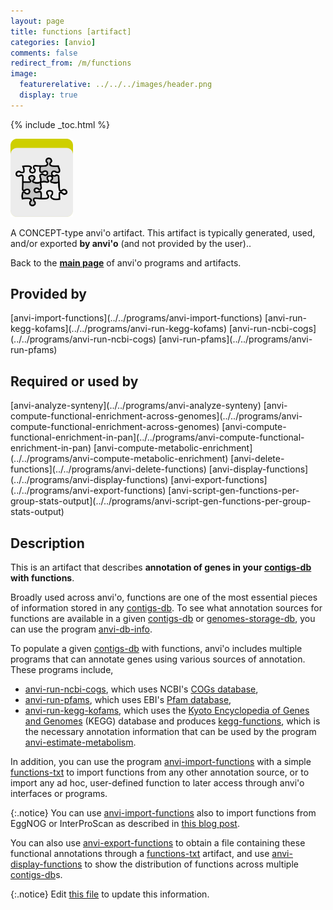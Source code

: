 ```yaml
---
layout: page
title: functions [artifact]
categories: [anvio]
comments: false
redirect_from: /m/functions
image:
  featurerelative: ../../../images/header.png
  display: true
---
```



{% include _toc.html %}


<img src="../../images/icons/CONCEPT.png" alt="CONCEPT" style="width:100px; border:none" />

A CONCEPT-type anvi'o artifact. This artifact is typically generated, used, and/or exported **by anvi'o** (and not provided by the user)..

Back to the **[main page](../../)** of anvi'o programs and artifacts.

## Provided by


<p style="text-align: left" markdown="1"><span class="artifact-p">[anvi-import-functions](../../programs/anvi-import-functions)</span> <span class="artifact-p">[anvi-run-kegg-kofams](../../programs/anvi-run-kegg-kofams)</span> <span class="artifact-p">[anvi-run-ncbi-cogs](../../programs/anvi-run-ncbi-cogs)</span> <span class="artifact-p">[anvi-run-pfams](../../programs/anvi-run-pfams)</span></p>


## Required or used by


<p style="text-align: left" markdown="1"><span class="artifact-r">[anvi-analyze-synteny](../../programs/anvi-analyze-synteny)</span> <span class="artifact-r">[anvi-compute-functional-enrichment-across-genomes](../../programs/anvi-compute-functional-enrichment-across-genomes)</span> <span class="artifact-r">[anvi-compute-functional-enrichment-in-pan](../../programs/anvi-compute-functional-enrichment-in-pan)</span> <span class="artifact-r">[anvi-compute-metabolic-enrichment](../../programs/anvi-compute-metabolic-enrichment)</span> <span class="artifact-r">[anvi-delete-functions](../../programs/anvi-delete-functions)</span> <span class="artifact-r">[anvi-display-functions](../../programs/anvi-display-functions)</span> <span class="artifact-r">[anvi-export-functions](../../programs/anvi-export-functions)</span> <span class="artifact-r">[anvi-script-gen-functions-per-group-stats-output](../../programs/anvi-script-gen-functions-per-group-stats-output)</span></p>


## Description

This is an artifact that describes **annotation of genes in your <span class="artifact-n">[contigs-db](/software/anvio/help/main/artifacts/contigs-db)</span> with functions**.

Broadly used across anvi'o, functions are one of the most essential pieces of information stored in any <span class="artifact-n">[contigs-db](/software/anvio/help/main/artifacts/contigs-db)</span>. To see what annotation sources for functions are available in a given <span class="artifact-n">[contigs-db](/software/anvio/help/main/artifacts/contigs-db)</span> or <span class="artifact-n">[genomes-storage-db](/software/anvio/help/main/artifacts/genomes-storage-db)</span>, you can use the program <span class="artifact-n">[anvi-db-info](/software/anvio/help/main/programs/anvi-db-info)</span>.

To populate a given <span class="artifact-n">[contigs-db](/software/anvio/help/main/artifacts/contigs-db)</span> with functions, anvi'o includes multiple programs that can annotate genes using various sources of annotation. These programs include,

* <span class="artifact-n">[anvi-run-ncbi-cogs](/software/anvio/help/main/programs/anvi-run-ncbi-cogs)</span>, which uses NCBI's [COGs database](https://www.ncbi.nlm.nih.gov/pmc/articles/PMC102395/),
* <span class="artifact-n">[anvi-run-pfams](/software/anvio/help/main/programs/anvi-run-pfams)</span>, which uses EBI's [Pfam database](https://pfam.xfam.org/),
* <span class="artifact-n">[anvi-run-kegg-kofams](/software/anvio/help/main/programs/anvi-run-kegg-kofams)</span>, which uses the [Kyoto Encyclopedia of Genes and Genomes](https://www.genome.jp/kegg/) (KEGG) database and produces <span class="artifact-n">[kegg-functions](/software/anvio/help/main/artifacts/kegg-functions)</span>, which is the necessary annotation information that can be used by the program <span class="artifact-n">[anvi-estimate-metabolism](/software/anvio/help/main/programs/anvi-estimate-metabolism)</span>.

In addition, you can use the program <span class="artifact-n">[anvi-import-functions](/software/anvio/help/main/programs/anvi-import-functions)</span> with a simple <span class="artifact-n">[functions-txt](/software/anvio/help/main/artifacts/functions-txt)</span> to import functions from any other annotation source, or to import any ad hoc, user-defined function to later access through anvi'o interfaces or programs.

{:.notice}
You can use <span class="artifact-n">[anvi-import-functions](/software/anvio/help/main/programs/anvi-import-functions)</span> also to import functions from EggNOG or InterProScan as described in [this blog post](http://merenlab.org/2016/06/18/importing-functions/).

You can also use <span class="artifact-n">[anvi-export-functions](/software/anvio/help/main/programs/anvi-export-functions)</span> to obtain a file containing these functional annotations through a <span class="artifact-n">[functions-txt](/software/anvio/help/main/artifacts/functions-txt)</span> artifact, and use <span class="artifact-n">[anvi-display-functions](/software/anvio/help/main/programs/anvi-display-functions)</span> to show the distribution of functions across multiple <span class="artifact-n">[contigs-db](/software/anvio/help/main/artifacts/contigs-db)</span>s.


{:.notice}
Edit [this file](https://github.com/merenlab/anvio/tree/master/anvio/docs/artifacts/functions.md) to update this information.

